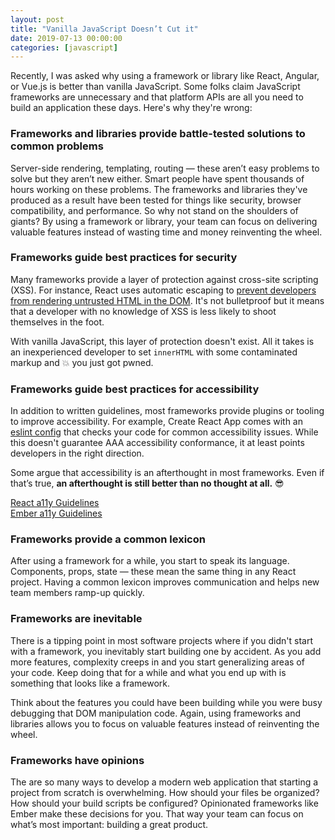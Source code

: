 ```yaml
---
layout: post
title: "Vanilla JavaScript Doesn’t Cut it"
date: 2019-07-13 00:00:00
categories: [javascript]
---
```


Recently, I was asked why using a framework or library like React, Angular, or Vue.js is better than vanilla JavaScript. Some folks claim JavaScript frameworks are unnecessary and that platform APIs are all you need to build an application these days. Here's why they're wrong:

### Frameworks and libraries provide battle-tested solutions to common problems 

Server-side rendering, templating, routing — these aren’t easy problems to solve but they aren’t new either. Smart people have spent thousands of hours working on these problems. The frameworks and libraries they've produced as a result have been tested for things like security, browser compatibility, and performance. So why not stand on the shoulders of giants? By using a framework or library, your team can focus on delivering valuable features instead of wasting time and money reinventing the wheel.

### Frameworks guide best practices for security 

Many frameworks provide a layer of protection against cross-site scripting (XSS). For instance, React uses automatic escaping to [prevent developers from rendering untrusted HTML in the DOM](https://reactjs.org/docs/dom-elements.html#dangerouslysetinnerhtml). It's not bulletproof but it means that a developer with no knowledge of XSS is less likely to shoot themselves in the foot. 

With vanilla JavaScript, this layer of protection doesn't exist. All it takes is an inexperienced developer to set `innerHTML` with some contaminated markup and 💥 you just got pwned.

### Frameworks guide best practices for accessibility 

In addition to written guidelines, most frameworks provide plugins or tooling to improve accessibility. For example, Create React App comes with an [eslint config](https://github.com/facebook/create-react-app/blob/master/packages/eslint-config-react-app/README.md#accessibility-checks) that checks your code for common accessibility issues. While this doesn't guarantee AAA accessibility conformance, it at least points developers in the right direction. 

Some argue that accessibility is an afterthought in most frameworks. Even if that’s true, **an afterthought is still better than no thought at all.** 😎

[React a11y Guidelines](https://reactjs.org/docs/accessibility.html)<br>
[Ember a11y Guidelines](https://guides.emberjs.com/release/reference/accessibility-guide/)

### Frameworks provide a common lexicon 

After using a framework for a while, you start to speak its language. Components, props, state — these mean the same thing in any React project. Having a common lexicon improves communication and helps new team members ramp-up quickly.

### Frameworks are inevitable

There is a tipping point in most software projects where if you didn't start with a framework, you inevitably start building one by accident. As you add more features, complexity creeps in and you start generalizing areas of your code. Keep doing that for a while and what you end up with is something that looks like a framework.

Think about the features you could have been building while you were busy debugging that DOM manipulation code. Again, using frameworks and libraries allows you to focus on valuable features instead of reinventing the wheel.

### Frameworks have opinions

The are so many ways to develop a modern web application that starting a project from scratch is overwhelming. How should your files be organized? How should your build scripts be configured? Opinionated frameworks like Ember make these decisions for you. That way your team can focus on what’s most important: building a great product.


